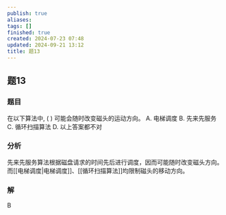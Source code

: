 ```yaml
---
publish: true
aliases: 
tags: []
finished: true
created: 2024-07-23 07:48
updated: 2024-09-21 13:12
title: 题13
---
```

## 题13
### 题目
在以下算法中, ( ) 可能会随时改变磁头的运动方向。
A. 电梯调度 
B. 先来先服务
C. 循环扫描算法 
D. 以上答案都不对
### 分析
先来先服务算法根据磁盘请求的时间先后进行调度，因而可能随时改变磁头方向。而[[电梯调度|电梯调度]]、[[循环扫描算法]]均限制磁头的移动方向。
### 解
B